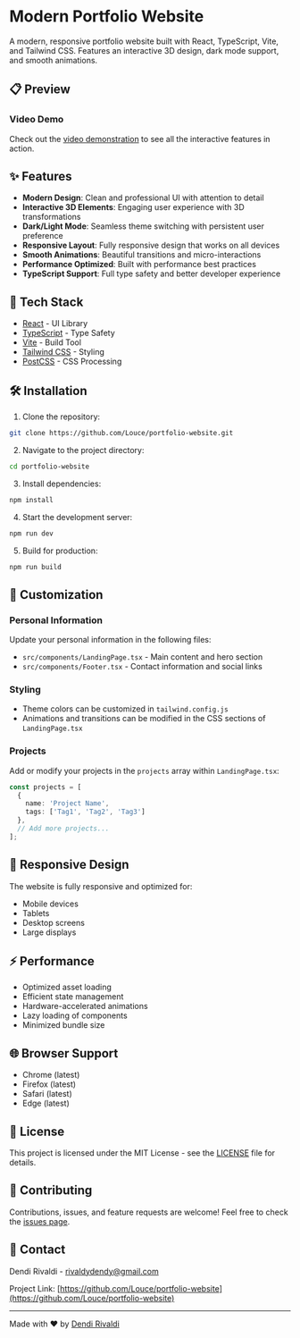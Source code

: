 # Modern Portfolio Website

A modern, responsive portfolio website built with React, TypeScript, Vite, and Tailwind CSS. Features an interactive 3D design, dark mode support, and smooth animations.

## 📋 Preview

### Video Demo
Check out the [video demonstration](https://github.com/Louce/react-tailwind/blob/main/public/assets/Recording%202025-04-11%20105044.mp4) to see all the interactive features in action.

## ✨ Features

- **Modern Design**: Clean and professional UI with attention to detail
- **Interactive 3D Elements**: Engaging user experience with 3D transformations
- **Dark/Light Mode**: Seamless theme switching with persistent user preference
- **Responsive Layout**: Fully responsive design that works on all devices
- **Smooth Animations**: Beautiful transitions and micro-interactions
- **Performance Optimized**: Built with performance best practices
- **TypeScript Support**: Full type safety and better developer experience

## 🚀 Tech Stack

- [React](https://reactjs.org/) - UI Library
- [TypeScript](https://www.typescriptlang.org/) - Type Safety
- [Vite](https://vitejs.dev/) - Build Tool
- [Tailwind CSS](https://tailwindcss.com/) - Styling
- [PostCSS](https://postcss.org/) - CSS Processing

## 🛠️ Installation

1. Clone the repository:
```bash
git clone https://github.com/Louce/portfolio-website.git
```

2. Navigate to the project directory:
```bash
cd portfolio-website
```

3. Install dependencies:
```bash
npm install
```

4. Start the development server:
```bash
npm run dev
```

5. Build for production:
```bash
npm run build
```

## 🎨 Customization

### Personal Information
Update your personal information in the following files:
- `src/components/LandingPage.tsx` - Main content and hero section
- `src/components/Footer.tsx` - Contact information and social links

### Styling
- Theme colors can be customized in `tailwind.config.js`
- Animations and transitions can be modified in the CSS sections of `LandingPage.tsx`

### Projects
Add or modify your projects in the `projects` array within `LandingPage.tsx`:
```typescript
const projects = [
  { 
    name: 'Project Name',
    tags: ['Tag1', 'Tag2', 'Tag3']
  },
  // Add more projects...
];
```

## 📱 Responsive Design

The website is fully responsive and optimized for:
- Mobile devices
- Tablets
- Desktop screens
- Large displays

## ⚡ Performance

- Optimized asset loading
- Efficient state management
- Hardware-accelerated animations
- Lazy loading of components
- Minimized bundle size

## 🌐 Browser Support

- Chrome (latest)
- Firefox (latest)
- Safari (latest)
- Edge (latest)

## 📄 License

This project is licensed under the MIT License - see the [LICENSE](LICENSE) file for details.

## 🤝 Contributing

Contributions, issues, and feature requests are welcome! Feel free to check the [issues page](https://github.com/Louce/portfolio-website/issues).

## 📧 Contact

Dendi Rivaldi - rivaldydendy@gmail.com

Project Link: [https://github.com/Louce/portfolio-website](https://github.com/Louce/portfolio-website)

---
Made with ❤️ by [Dendi Rivaldi](https://github.com/rivaldydendy)
